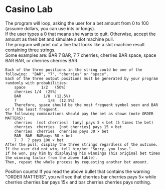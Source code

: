 # Casino Lab
The program will loop, asking the user for a bet amount from 0 to 100 (assume dollars, you can use ints or longs).  
If the user types a 0 that means she wants to quit.  Otherwise, accept the amount as their bet and simulate a slot machine pull.  
The program will print out a line that looks like a slot machine result containing three strings.  
Some examples are:  BAR  7  BAR, 7  7  cherries, cherries  BAR  space, space  BAR  BAR, or cherries  cherries  BAR.

    Each of the three positions in the string could be one of the following:  "BAR", "7", "cherries" or "space". 
    Each of the three output positions must be generated by your program randomly with probabilities:
        space       1/2   (50%)
        cherries 1/4  (25%)
        BAR          1/8  (12.5%)
        7              1/8  (12.5%)
        Therefore, space should be the most frequent symbol seen and BAR or 7 the least frequent.
    The following combinations should pay the bet as shown (note ORDER MATTERS):
        cherries  [not cherries]  [any] pays 5 × bet (5 times the bet)
        cherries  cherries  [not cherries] pays 15 × bet
        cherries  cherries  cherries pays 30 × bet
        BAR  BAR  BARpays 50 × bet
        7  7  7 pays 100 × bet
    After the pull, display the three strings regardless of the outcome.  
    If the user did not win, tell him/her "Sorry, you lose.".  
    If he won, pay him by displaying his winnings (his original bet times the winning factor from the above table).  
    Then, repeat the whole process by requesting another bet amount.

Position counts! If you read the above bullet that contains the warning "ORDER MATTERS", you will see that cherries bar cherries pays 5× while cherries cherries bar pays 15× and bar cherries cherries pays nothing.
